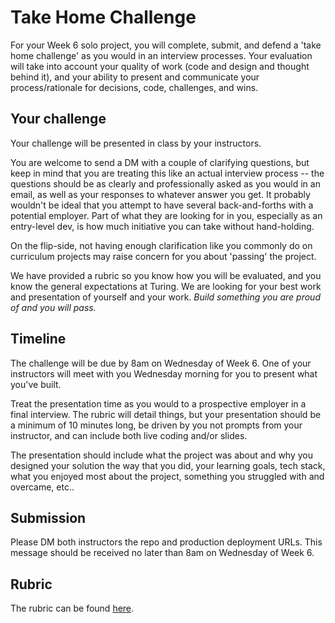 # Take Home Challenge

For your Week 6 solo project, you will complete, submit, and defend a 'take home challenge' as you would in an interview processes. Your evaluation will take into account your quality of work (code and design and thought behind it), and your ability to present and communicate your process/rationale for decisions, code, challenges, and wins.

## Your challenge

Your challenge will be presented in class by your instructors.

You are welcome to send a DM with a couple of clarifying questions, but keep in mind that you are treating this like an actual interview process -- the questions should be as clearly and professionally asked as you would in an email, as well as your responses to whatever answer you get. It probably wouldn't be ideal that you attempt to have several back-and-forths with a potential employer. Part of what they are looking for in you, especially as an entry-level dev, is how much initiative you can take without hand-holding.

On the flip-side, not having enough clarification like you commonly do on curriculum projects may raise concern for you about 'passing' the project.

We have provided a rubric so you know how you will be evaluated, and you know the general expectations at Turing. We are looking for your best work and presentation of yourself and your work. _Build something you are proud of and you will pass._

## Timeline

The challenge will be due by 8am on Wednesday of Week 6. One of your instructors will meet with you Wednesday morning for you to present what you've built.

Treat the presentation time as you would to a prospective employer in a final interview. The rubric will detail things, but your presentation should be a minimum of 10 minutes long, be driven by you not prompts from your instructor, and can include both live coding and/or slides.

The presentation should include what the project was about and why you designed your solution the way that you did, your learning goals, tech stack, what you enjoyed most about the project, something you struggled with and overcame, etc..

## Submission

Please DM both instructors the repo and production deployment URLs. This message should be received no later than 8am on Wednesday of Week 6.

## Rubric

The rubric can be found [here](./take_home_challenge_rubric).
